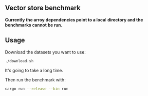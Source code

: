 ## Vector store benchmark

**Currently the arroy dependencies point to a local directory and the benchmarks cannot be run.**

## Usage

Download the datasets you want to use:
```bash
./download.sh
```

It's going to take a long time.

Then run the benchmark with:
```bash
cargo run --release --bin run
```
